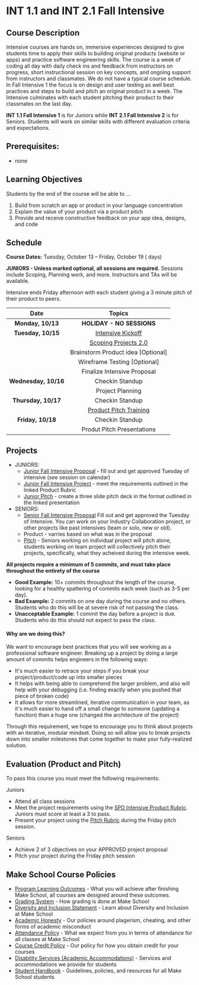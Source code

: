 # INT 1.1 and INT 2.1 Fall Intensive

## Course Description

Intensive courses are hands on, immersive experiences designed to give students time to apply their skills to building original products (website or apps) and practice software engineering skills. The course is a week of coding all day with daily check ins and feedback from instructors on progress, short instructional session on key concepts, and ongoing support from instructors and classmates. We do not have a typical course schedule. In Fall Intensive 1 the focus is on design and user testing as well best practices and steps to build and pitch an original product in a week. The Intensive culminates with each student pitching their product to their classmates on the last day.

**INT 1.1 Fall Intensive 1** is for Juniors while **INT 2.1 Fall Intensive 2** is for Seniors.  Students will work on similar skills with different evaluation criteria and expectations.


## Prerequisites:  

- none

## Learning Objectives

Students by the end of the course will be able to ...

1. Build from scratch an app or product in your language concentration
1. Explain the value of your product via a product pitch
1. Provide and receive constructive feedback on your app idea, designs, and code



## Schedule

**Course Dates:** Tuesday, October 13 – Friday, October 19 ( days)

**JUNIORS - Unless marked optional, all sessions are required.** Sessions include Scoping, Planning work, and more. Instructors and TAs will be available.

Intensive ends Friday afternoon with each student giving a 3 minute pitch of their product to peers.

|          Date        |                 Topics                    |
:---------------------:|:-----------------------------------------:|
| **Monday, 10/13**    |  **HOLIDAY - NO SESSIONS**                |
| **Tuesday, 10/15**   |  [Intensive Kickoff](https://docs.google.com/presentation/d/1xknARlZ0AC524tc7nG2uo8eWIfdiurp30TRMy9RAycA/edit#slide=id.p)                        |
|                      |  [Scoping Projects 2.0](http://make.sc/mvp-scope)         |
|                      |  Brainstorm Product idea [Optional]       |
|                      |  Wireframe Testing [Optional]             |
|                      |  Finalize Intensive Proposal              |
| **Wednesday, 10/16** |  Checkin Standup                          |
|                      |  Project Planning                         |
| **Thursday, 10/17**  |  Checkin Standup                          |
|                      |  [Product Pitch Training](https://docs.google.com/presentation/d/1AnLBMhwhJ-r77iy1mDH-se76BFDhyOukJ4_0elZUZdU/edit#slide=id.p)                   |
| **Friday, 10/18**    |  Checkin Standup                          |
|                      |  Produt Pitch Presentations               |



## Projects

- JUNIORS: 
  - [Junior Fall Intensive Proposal](https://docs.google.com/document/d/1zyP3vCUj_I4uRlrMEaG4mwMdELK4XlH0KBh-MXcstxI/edit#) - fill out and get approved Tuesday of intensive (see session on calendar)
  - [Junior Fall Intensive Project](https://docs.google.com/document/d/1pdtRdgVISE07fFc8oBi5hCnLkwBQDFG5_3f79aDV1WU/edit) - meet the requirements outlined in the linked Product Rubric
  - [Junior Pitch](https://docs.google.com/presentation/d/1AnLBMhwhJ-r77iy1mDH-se76BFDhyOukJ4_0elZUZdU/edit#slide=id.g44801341de_0_27) - create a three slide pitch deck in the format outlined in the linked presentation
- SENIORS: 
  - [Senior Fall Intensive Proposal](https://docs.google.com/document/d/1pZh24HKYJlB7uuVZB1C8KNeBNC2VdzD8X87PVHwXpqU/edit#) Fill out and get approved the Tuesday of Intensive. You can work on your Industry Collaboration project, or other projects like past intensives (team or solo, new or old).
  - Product - varries based on what was in the proposal
  - [Pitch](https://docs.google.com/document/d/1WTLcZNyvRGYDz5L8Kr8a0ILbFAyr92u85paoqGFjxPg/edit) - Seniors working on individual project will pitch alone, students working on team project will collectively pitch their projects, specifically, what they acheived during the intensive week.

**All projects require a minimum of 5 commits, and must take place throughout the entirety of the course**

- **Good Example:** 10+ commits throughout the length of the course, looking for a healthy spattering of commits each week (such as 3-5 per day).
- **Bad Example:** 2 commits on one day during the course and no others. Students who do this will be at severe risk of not passing the class.
- **Unacceptable Example:** 1 commit the day before a project is due. Students who do this should not expect to pass the class.

#### Why are we doing this?

We want to encourage best practices that you will see working as a professional software engineer. Breaking up a project by doing a large amount of commits helps engineers in the following ways:

- It's much easier to retrace your steps if you break your project/product/code up into smaller pieces
- It helps with being able to comprehend the larger problem, and also will help with your debugging (i.e. finding exactly when you pushed that piece of broken code)
- It allows for more streamlined, iterative communication in your team, as it's much easier to hand off a small change to someone (updating a function) than a huge one (changed the architecture of the project)

Through this requirement, we hope to encourage you to think about projects with an iterative, modular mindset. Doing so will allow you to break projects down into smaller milestones that come together to make your fully-realized solution.


## Evaluation (Product and Pitch)
To pass this course you must meet the following requirements:

Juniors
- Attend all class sessions
- Meet the project requirements using the [SPD Intensive Product Rubric](https://docs.google.com/document/d/1pdtRdgVISE07fFc8oBi5hCnLkwBQDFG5_3f79aDV1WU/preview). Juniors must score at least a 3 to pass.
- Present your project using the [Pitch Rubric](https://docs.google.com/document/d/1pdtRdgVISE07fFc8oBi5hCnLkwBQDFG5_3f79aDV1WU/preview) during the Friday pitch session.

Seniors
- Achieve 2 of 3 objectives on your APPROVED project proposal
- Pitch your project during the Friday pitch session


## Make School Course Policies

- [Program Learning Outcomes](https://make.sc/program-learning-outcomes) - What you will achieve after finishing Make School, all courses are designed around these outcomes.
- [Grading System](https://make.sc/grading-system) - How grading is done at Make School
- [Diversity and Inclusion Statement](https://make.sc/diversity-and-inclusion-statement) - Learn about Diversity and Inclusion at Make School
- [Academic Honesty](https://make.sc/academic-honesty-policy) - Our policies around plagerism, cheating, and other forms of academic misconduct 
- [Attendance Policy](https://make.sc/attendance-policy) - What we expect from you in terms of attendance for all classes at Make School
- [Course Credit Policy](https://make.sc/course-credit-policy) - Our policy for how you obtain credit for your courses
- [Disability Services (Academic Accommodations)](https://make.sc/disability-services) - Services and accommodations we provide for students
- [Student Handbook](https://make.sc/student-handbook) - Guidelines, policies, and resources for all Make School students
